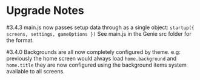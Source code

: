 # Upgrade Notes

#3.4.3
main.js now passes setup data through as a single object:
`startup({ screens, settings, gameOptions })`
See main.js in the Genie src folder for the format.

#3.4.0
Backgrounds are all now completely configured by theme.
e.g: previously the home screen would always load `home.background` and `home.title`
they are now configured using the background items system available to all screens.
